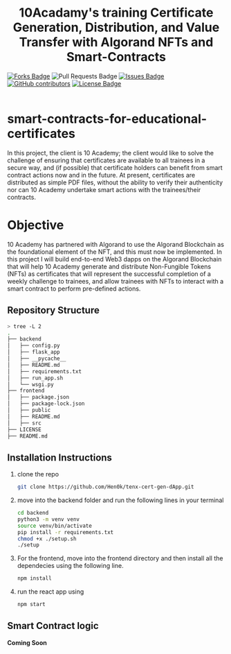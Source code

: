 
<h1 align="center">10Acadamy's training Certificate Generation, Distribution, and Value Transfer with Algorand NFTs and Smart-Contracts</h1>
<div>
<a href="https://github.com/degagawolde/smart-contracts-for-educational-certificates"><img src="https://img.shields.io/github/forks/degagawolde/smart-contracts-for-educational-certificates" alt="Forks Badge"/></a>
<a "https://github.com/degagawolde/smart-contracts-for-educational-certificates/pulls"><img src="https://img.shields.io/github/issues-pr/degagawolde/smart-contracts-for-educational-certificates" alt="Pull Requests Badge"/></a>
<a href="https://github.com/degagawolde/smart-contracts-for-educational-certificates/issues"><img src="https://img.shields.io/github/issues/degagawolde/smart-contracts-for-educational-certificates" alt="Issues Badge"/></a>
<a href="https://github.com/degagawolde/smart-contracts-for-educational-certificates/graphs/contributors"><img alt="GitHub contributors" src="https://img.shields.io/github/contributors/degagawolde/smart-contracts-for-educational-certificates?color=2b9348"></a>
<a href="https://github.com/degagawolde/smart-contracts-for-educational-certificates/blob/main/LICENCE"><img src="https://img.shields.io/github/license/degagawolde/smart-contracts-for-educational-certificates?color=2b9348" alt="License Badge"/></a>
</div>
</br>

# smart-contracts-for-educational-certificates
In this project, the client is 10 Academy; the client would like to solve the challenge of ensuring that certificates are available to all trainees in a secure way, and (if possible) that certificate holders can benefit from smart contract actions now and in the future.  At present, certificates are distributed as simple PDF files, without the ability to verify their authenticity nor can 10 Academy undertake smart actions with the trainees/their contracts.

# Objective
10 Academy has partnered with Algorand to use the Algorand Blockchain as the foundational element of the NFT, and this must now be implemented.  In this project I will build end-to-end Web3 dapps on the Algorand Blockchain that will help 10 Academy generate and distribute Non-Fungible Tokens (NFTs) as certificates that will represent the successful completion of a weekly challenge to trainees, and allow trainees with NFTs to interact with a smart contract to perform pre-defined actions.  



## Repository Structure
```bash
> tree -L 2
.
├── backend
│   ├── config.py
│   ├── flask_app
│   ├── __pycache__
│   ├── README.md
│   ├── requirements.txt
│   ├── run_app.sh
│   └── wsgi.py
├── frontend
│   ├── package.json
│   ├── package-lock.json
│   ├── public
│   ├── README.md
│   ├── src
├── LICENSE
├── README.md
```

## Installation Instructions

1. clone the repo
   ```bash
   git clone https://github.com/Hen0k/tenx-cert-gen-dApp.git
   ```
2. move into the backend folder and run the following lines in your terminal
   ```bash
   cd backend
   python3 -m venv venv
   source venv/bin/activate
   pip install -r requirements.txt
   chmod +x ./setup.sh
   ./setup
   ```
3. For the frontend, move into the frontend directory and then install all the dependecies using the following line.
    ```bash
    npm install
    ```
4. run the react app using
    ```bash
    npm start
    ```

## Smart Contract logic

**Coming Soon**
